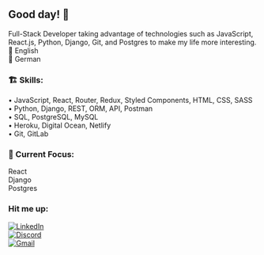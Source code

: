 ## Good day! 🫡

Full-Stack Developer taking advantage of technologies such as JavaScript, React.js, Python, Django, Git, and Postgres to make my life more interesting.  
💬 English  
💬 German  

### 🏗 Skills:
• JavaScript, React, Router, Redux, Styled Components, HTML, CSS, SASS  
• Python, Django, REST, ORM, API, Postman  
• SQL, PostgreSQL, MySQL  
• Heroku, Digital Ocean, Netlify  
• Git, GitLab  

### 🔎 Current Focus:
React  
Django  
Postgres  

### Hit me up:
[![LinkedIn](https://img.shields.io/badge/LinkedIn-blue?style=flat&logo=linkedin&labelColor=blue)](https://www.linkedin.com/in/luka-cafuta)  
[![Discord](https://img.shields.io/badge/Discord-7289DA?style=flat&logo=discord&labelColor=7289DA)](https://discordapp.com/users/889877455203078174)  
[![Gmail](https://img.shields.io/badge/Gmail-red?style=flat&logo=gmail&labelColor=red)](mailto:luka.cafuta@gmail.com)  

<!--
**lukacafuta/lukacafuta** is a ✨ _special_ ✨ repository because its `README.md` (this file) appears on your GitHub profile.
-->
